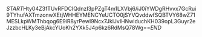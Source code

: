 $START$Hty04Z3fTUvRFDCIQdnzI3pPZgT4m1LXVbj6/iJ0iYWDgRHvvx7GcRui9TYhufAXTmzonwXEtjWHHEYMENCYeUCTO0jSYVQvddwfSQBTVY68wZ71MESLkpWMThbqog6E9iR8yrPewI9Ncx7JklJvIHNwiduchKH039opL3Guyr2eJzzbcHLKy3eBjAkcYUoKh2YXk5J4p6kz6RdMsQ78Wg==$END$